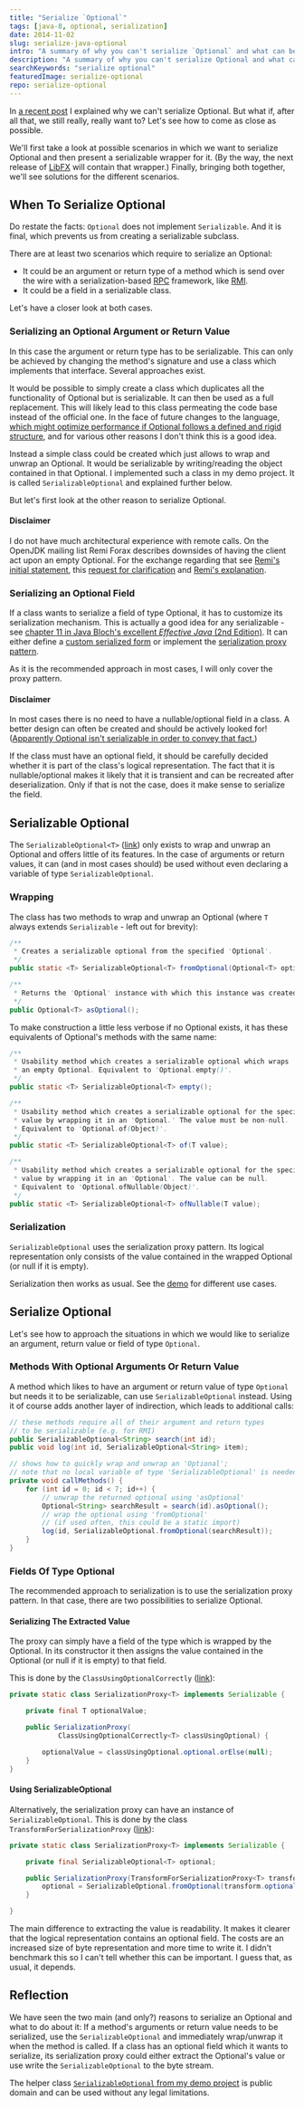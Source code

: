 ```yaml
---
title: "Serialize `Optional`"
tags: [java-8, optional, serialization]
date: 2014-11-02
slug: serialize-java-optional
intro: "A summary of why you can't serialize `Optional` and what can be done to deal with that limitation if necessary."
description: "A summary of why you can't serialize Optional and what can be done to deal with that limitation if necessary."
searchKeywords: "serialize optional"
featuredImage: serialize-optional
repo: serialize-optional
---
```


In [a recent post](why-isnt-java-optional-serializable) I explained why we can't serialize Optional.
But what if, after all that, we still really, really want to?
Let's see how to come as close as possible.

We'll first take a look at possible scenarios in which we want to serialize Optional and then present a serializable wrapper for it.
(By the way, the next release of [LibFX](tag:libfx) will contain that wrapper.)
Finally, bringing both together, we'll see solutions for the different scenarios.

## When To Serialize Optional

Do restate the facts: `Optional` does not implement `Serializable`.
And it is final, which prevents us from creating a serializable subclass.

There are at least two scenarios which require to serialize an Optional:

-   It could be an argument or return type of a method which is send over the wire with a serialization-based [RPC](http://en.wikipedia.org/wiki/Remote_procedure_call) framework, like [RMI](http://en.wikipedia.org/wiki/Java_remote_method_invocation).
-   It could be a field in a serializable class.

Let's have a closer look at both cases.

### Serializing an Optional Argument or Return Value

In this case the argument or return type has to be serializable.
This can only be achieved by changing the method's signature and use a class which implements that interface.
Several approaches exist.

It would be possible to simply create a class which duplicates all the functionality of Optional but is serializable.
It can then be used as a full replacement.
This will likely lead to this class permeating the code base instead of the official one.
In the face of future changes to the language, [which might optimize performance if Optional follows a defined and rigid structure](why-isnt-java-optional-serializable#value-types), and for various other reasons I don't think this is a good idea.

Instead a simple class could be created which just allows to wrap and unwrap an Optional.
It would be serializable by writing/reading the object contained in that Optional.
I implemented such a class in my demo project.
It is called `SerializableOptional` and explained further below.

But let's first look at the other reason to serialize Optional.

#### Disclaimer

I do not have much architectural experience with remote calls.
On the OpenJDK mailing list Remi Forax describes downsides of having the client act upon an empty Optional.
For the exchange regarding that see [Remi's initial statement](http://mail.openjdk.java.net/pipermail/jdk8-dev/2013-September/003218.html), this [request for clarification](http://mail.openjdk.java.net/pipermail/jdk8-dev/2013-September/003221.html) and [Remi's explanation](http://mail.openjdk.java.net/pipermail/jdk8-dev/2013-September/003223.html).

### Serializing an Optional Field

If a class wants to serialize a field of type Optional, it has to customize its serialization mechanism.
This is actually a good idea for any serializable - see [chapter 11 in Java Bloch's excellent *Effective Java* (2nd Edition)](http://books.google.de/books?id=ka2VUBqHiWkC&pg=PA289&source=gbs_toc_r&cad=3#v=onepage&q&f=false).
It can either define a [custom serialized form](java-concepts-serialization#custom-serialized-form) or implement the [serialization proxy pattern](java-serialization-proxy-pattern).

As it is the recommended approach in most cases, I will only cover the proxy pattern.

#### Disclaimer

In most cases there is no need to have a nullable/optional field in a class.
A better design can often be created and should be actively looked for!
([Apparently Optional isn't serializable in order to convey that fact.](why-isnt-java-optional-serializable#return-type))

If the class must have an optional field, it should be carefully decided whether it is part of the class's logical representation.
The fact that it is nullable/optional makes it likely that it is transient and can be recreated after deserialization.
Only if that is not the case, does it make sense to serialize the field.

## Serializable Optional

The `SerializableOptional<T>` ([link](https://github.com/CodeFX-org/demo-serialize-optional/blob/master/src/org/codefx/lab/optional/SerializableOptional.java)) only exists to wrap and unwrap an Optional and offers little of its features.
In the case of arguments or return values, it can (and in most cases should) be used without even declaring a variable of type `SerializableOptional`.

### Wrapping

The class has two methods to wrap and unwrap an Optional (where `T` always extends `Serializable` - left out for brevity):

```java
/**
 * Creates a serializable optional from the specified 'Optional'.
 */
public static <T> SerializableOptional<T> fromOptional(Optional<T> optional);

/**
 * Returns the 'Optional' instance with which this instance was created.
 */
public Optional<T> asOptional();
```

To make construction a little less verbose if no Optional exists, it has these equivalents of Optional's methods with the same name:

```java
/**
 * Usability method which creates a serializable optional which wraps
 * an empty Optional. Equivalent to 'Optional.empty()'.
 */
public static <T> SerializableOptional<T> empty();

/**
 * Usability method which creates a serializable optional for the specified
 * value by wrapping it in an 'Optional.' The value must be non-null.
 * Equivalent to 'Optional.of(Object)'.
 */
public static <T> SerializableOptional<T> of(T value);

/**
 * Usability method which creates a serializable optional for the specified
 * value by wrapping it in an 'Optional'. The value can be null.
 * Equivalent to 'Optional.ofNullable(Object)'.
 */
public static <T> SerializableOptional<T> ofNullable(T value);
```

### Serialization

`SerializableOptional` uses the serialization proxy pattern.
Its logical representation only consists of the value contained in the wrapped Optional (or null if it is empty).

Serialization then works as usual.
See the [demo](https://github.com/CodeFX-org/demo-serialize-optional/blob/master/src/org/codefx/lab/optional/Demo.java) for different use cases.

## Serialize Optional

Let's see how to approach the situations in which we would like to serialize an argument, return value or field of type `Optional`.

### Methods With Optional Arguments Or Return Value

A method which likes to have an argument or return value of type `Optional` but needs it to be serializable, can use `SerializableOptional` instead.
Using it of course adds another layer of indirection, which leads to additional calls:

```java
// these methods require all of their argument and return types
// to be serializable (e.g. for RMI)
public SerializableOptional<String> search(int id);
public void log(int id, SerializableOptional<String> item);

// shows how to quickly wrap and unwrap an 'Optional';
// note that no local variable of type 'SerializableOptional' is needed
private void callMethods() {
	for (int id = 0; id < 7; id++) {
		// unwrap the returned optional using 'asOptional'
		Optional<String> searchResult = search(id).asOptional();
		// wrap the optional using 'fromOptional'
		// (if used often, this could be a static import)
		log(id, SerializableOptional.fromOptional(searchResult));
	}
}
```

### Fields Of Type Optional

The recommended approach to serialization is to use the serialization proxy pattern.
In that case, there are two possibilities to serialize Optional.

#### Serializing The Extracted Value

The proxy can simply have a field of the type which is wrapped by the Optional.
In its constructor it then assigns the value contained in the Optional (or null if it is empty) to that field.

This is done by the `ClassUsingOptionalCorrectly` ([link](https://github.com/CodeFX-org/demo-serialize-optional/blob/master/src/org/codefx/lab/optional/ClassUsingOptionalCorrectly.java)):

```java
private static class SerializationProxy<T> implements Serializable {

	private final T optionalValue;

	public SerializationProxy(
			ClassUsingOptionalCorrectly<T> classUsingOptional) {

		optionalValue = classUsingOptional.optional.orElse(null);
	}
}
```

#### Using SerializableOptional

Alternatively, the serialization proxy can have an instance of `SerializableOptional`.
This is done by the class `TransformForSerializationProxy` ([link](https://github.com/CodeFX-org/demo-serialize-optional/blob/master/src/org/codefx/lab/optional/TransformForSerializationProxy.java)):

```java
private static class SerializationProxy<T> implements Serializable {

	private final SerializableOptional<T> optional;

	public SerializationProxy(TransformForSerializationProxy<T> transform) {
		optional = SerializableOptional.fromOptional(transform.optional);
	}

}
```

The main difference to extracting the value is readability.
It makes it clearer that the logical representation contains an optional field.
The costs are an increased size of byte representation and more time to write it.
I didn't benchmark this so I can't tell whether this can be important.
I guess that, as usual, it depends.

## Reflection

We have seen the two main (and only?) reasons to serialize an Optional and what to do about it: If a method's arguments or return value needs to be serialized, use the `SerializableOptional` and immediately wrap/unwrap it when the method is called.
If a class has an optional field which it wants to serialize, its serialization proxy could either extract the Optional's value or use write the `SerializableOptional` to the byte stream.

The helper class [`SerializableOptional` from my demo project](https://github.com/CodeFX-org/demo-serialize-optional/blob/master/src/org/codefx/lab/optional/SerializableOptional.java) is public domain and can be used without any legal limitations.
